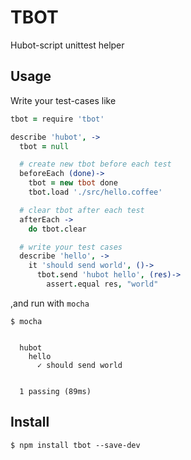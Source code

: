 # TBOT

Hubot-script unittest helper


## Usage

Write your test-cases like

```coffee
tbot = require 'tbot'

describe 'hubot', ->
  tbot = null

  # create new tbot before each test
  beforeEach (done)->
    tbot = new tbot done
    tbot.load './src/hello.coffee'

  # clear tbot after each test
  afterEach ->
    do tbot.clear

  # write your test cases
  describe 'hello', ->
    it 'should send world', ()->
      tbot.send 'hubot hello', (res)->
        assert.equal res, "world"
```

,and run with `mocha`

```
$ mocha


  hubot
    hello
      ✓ should send world


  1 passing (89ms)
  ```


  ## Install

  ```
  $ npm install tbot --save-dev
  ```

